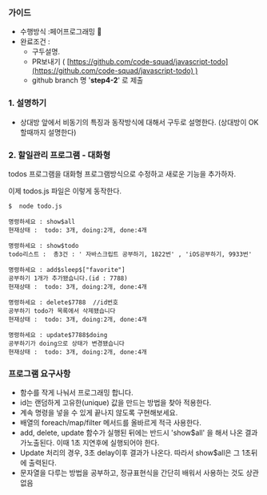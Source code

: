 ### **가이드**

- 수행방식 :페어프로그래밍 👫
- 완료조건 :
    - 구두설명.
    - PR보내기 ( [https://github.com/code-squad/javascript-todo](https://github.com/code-squad/javascript-todo) )
    - github branch 명 '**step4-2**' 로 제출

### **1. 설명하기**

- 상대방 앞에서 비동기의 특징과 동작방식에 대해서 구두로 설명한다. (상대방이 OK할때까지 설명한다)

### **2. 할일관리 프로그램 - 대화형**

todos 프로그램을 대화형 프로그램방식으로 수정하고 새로운 기능을 추가하자.

이제 todos.js 파일은 이렇게 동작한다.
```
$  node todo.js

명령하세요 : show$all
현재상태 :  todo: 3개, doing:2개, done:4개

명령하세요 : show$todo
todo리스트 :  총3건 : ' 자바스크립트 공부하기, 1822번' , 'iOS공부하기, 9933번'

명령하세요 : add$sleep$["favorite"]
공부하기 1개가 추가됐습니다.(id : 7788)
현재상태 :  todo: 3개, doing:2개, done:4개

명령하세요 : delete$7788  //id번호
공부하기 todo가 목록에서 삭제됐습니다
현재상태 :  todo: 3개, doing:2개, done:4개

명령하세요 : update$7788$doing
공부하기가 doing으로 상태가 변경됐습니다
현재상태 :  todo: 3개, doing:2개, done:4개
```

### **프로그램 요구사항**

- 함수를 작게 나눠서 프로그래밍 합니다.
- id는 랜덤하게 고유한(unique) 값을 만드는 방법을 찾아 적용한다.
- 계속 명령을 넣을 수 있게 끝나지 않도록 구현해보세요.
- 배열의 foreach/map/filter 메서드를 올바르게 적극 사용한다.
- add, delete, update 함수가 실행된 뒤에는 반드시 'show$all' 을 해서 나온 결과가노출된다. 이때 1초 지연후에 실행되어야 한다.
- Update 처리의 경우, 3초 delay이후 결과가 나온다. 따라서 show$all은 그 1초뒤에 출력된다.
- 문자열을 다루는 방법을 공부하고, 정규표현식을 간단히 배워서 사용하는 것도 상관없음